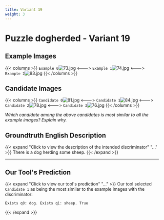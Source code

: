 ```yaml
---
title: Variant 19
weight: 3
---
```


# Puzzle dogherded - Variant 19

## Example Images
{{< columns >}}
`Example 0`![73.jpg](/natscene_data/images/73.jpg)
<--->
`Example 1`![74.jpg](/natscene_data/images/74.jpg)
<--->
`Example 2`![83.jpg](/natscene_data/images/83.jpg)
{{< /columns >}}

## Candidate Images
{{< columns >}}
`Candidate 0`![81.jpg](/natscene_data/images/81.jpg)
<--->
`Candidate 1`![84.jpg](/natscene_data/images/84.jpg)
<--->
`Candidate 2`![78.jpg](/natscene_data/images/78.jpg)
<--->
`Candidate 3`![76.jpg](/natscene_data/images/76.jpg)
{{< /columns >}}

*Which candidate among the above candidates is most similar to all the example images? Explain why.*

## Groundtruth English Description

{{< expand "Click to view the description of the intended discriminator" "..." >}}
There is a dog herding some sheep.
{{< /expand >}}

---



## Our Tool's Prediction

{{< expand "Click to view our tool's prediction" "..." >}}
Our tool selected `Candidate 1` as being the most similar to the example images with the discriminator:
```plaintext
Exists q0: dog. Exists q1: sheep. True
```
{{< /expand >}}
